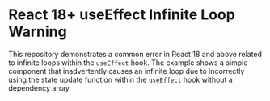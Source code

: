 # React 18+ useEffect Infinite Loop Warning

This repository demonstrates a common error in React 18 and above related to infinite loops within the `useEffect` hook.  The example shows a simple component that inadvertently causes an infinite loop due to incorrectly using the state update function within the `useEffect` hook without a dependency array.